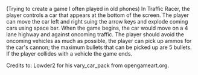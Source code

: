 (Trying to create a game I often played in old phones)
    In Traffic Racer, the player controls a car that appears at the bottom of the screen. The player can move the car left and right suing the arrow keys and explode coming cars using space bar. When the game begins, the car  would move on a 4 lane highway and against oncoming traffic. The player should avoid the oncoming vehicles as much as possible, the player can pick up ammos for the car's cannon; the maximum bullets that can be picked up are 5 bullets. If the player collides with a vehicle the game ends.

Credits to:
    Lowder2 for his vary_car_pack from opengameart.org.
    